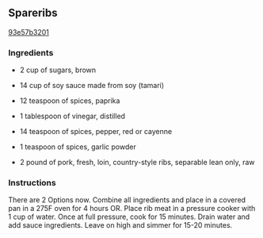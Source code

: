 ## Spareribs

[93e57b3201](http://www.food.com/recipe/spareribs-296697)

### Ingredients

 - 2 cup of sugars, brown

 - 14 cup of soy sauce made from soy (tamari)

 - 12 teaspoon of spices, paprika

 - 1 tablespoon of vinegar, distilled

 - 14 teaspoon of spices, pepper, red or cayenne

 - 1 teaspoon of spices, garlic powder

 - 2 pound of pork, fresh, loin, country-style ribs, separable lean only, raw

### Instructions

There are 2 Options now. Combine all ingredients and place in a covered pan in a 275F oven for 4 hours OR. Place rib meat in a pressure cooker with 1 cup of water. Once at full pressure, cook for 15 minutes. Drain water and add sauce ingredients. Leave on high and simmer for 15-20 minutes.